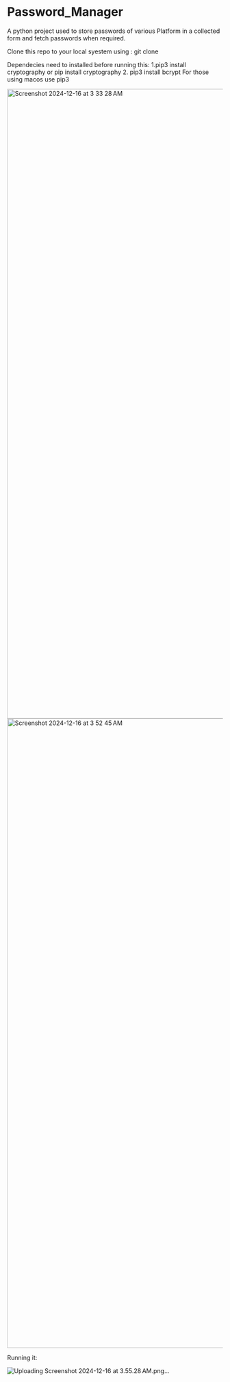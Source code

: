 # Password_Manager
A python project used to store passwords of various Platform in a collected form and fetch passwords when required.

Clone this repo to your local syestem using : git clone

Dependecies need to installed before running this:
1.pip3 install cryptography or pip install cryptography
2. pip3 install bcrypt
For those using macos use pip3

<img width="1470" alt="Screenshot 2024-12-16 at 3 33 28 AM" src="https://github.com/user-attachments/assets/cf62b4ab-4e9f-4ea5-84a8-0d9fd1e61d91" />

<img width="1470" alt="Screenshot 2024-12-16 at 3 52 45 AM" src="https://github.com/user-attachments/assets/a60430a9-1b7f-4e74-a8dd-d364aa44ef0b" />

Running it:

![Uploading Screenshot 2024-12-16 at 3.55.28 AM.png…]()






